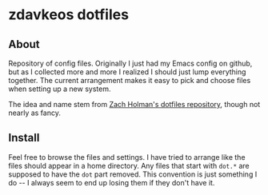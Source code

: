 # zdavkeos dotfiles

## About

Repository of config files.  Originally I just had my Emacs config on
github, but as I collected more and more I realized I should just lump
everything together.  The current arrangement makes it easy to pick
and choose files when setting up a new system.

The idea and name stem from [Zach Holman's dotfiles
repository](https://github.com/holman/dotfiles),
though not nearly as fancy.

## Install 

Feel free to browse the files and settings. I have tried to
arrange like the files should appear in a home directory.  Any files
that start with `dot.*` are supposed to have the `dot` part removed.
This convention is just something I do -- I always seem to end up
losing them if they don't have it.
